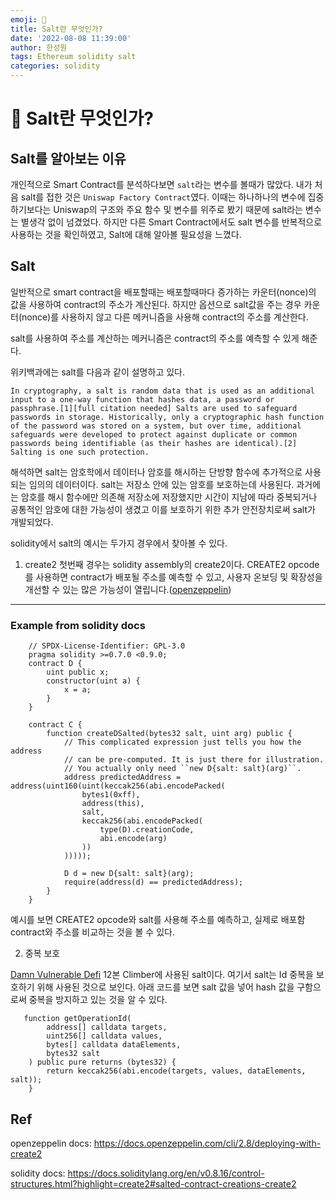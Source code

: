 ```yaml
---
emoji: 🧢
title: Salt란 무엇인가?
date: '2022-08-08 11:39:00'
author: 한성원
tags: Ethereum solidity salt
categories: solidity
---
```



# 👋 Salt란 무엇인가?

## Salt를 알아보는 이유
개인적으로 Smart Contract를 분석하다보면 `salt`라는 변수를 볼때가 많았다. 내가 처음 salt를 접한 것은 `Uniswap Factory Contract`였다. 이때는 하나하나의 변수에 집중하기보다는 Uniswap의 구조와 주요 함수 및 변수를 위주로 봤기 때문에 salt라는 변수는 별생각 없이 넘겼었다. 하지만 다른 Smart Contract에서도 salt 변수를 반복적으로 사용하는 것을 확인하였고, Salt에 대해 알아볼 필요성을 느꼈다.

## Salt
일반적으로 smart contract을 배포할때는 배포할때마다 증가하는 카운터(nonce)의 값을 사용하여 contract의 주소가 계산된다. 하지만 옵션으로 salt값을 주는 경우 카운터(nonce)를 사용하지 않고 다른 메커니즘을 사용해 contract의 주소를 계산한다. 

salt를 사용하여 주소를 계산하는 메커니즘은 contract의 주소를 예측할 수 있게 해준다. 

위키백과에는 salt를 다음과 같이 설명하고 있다.
```
In cryptography, a salt is random data that is used as an additional input to a one-way function that hashes data, a password or passphrase.[1][full citation needed] Salts are used to safeguard passwords in storage. Historically, only a cryptographic hash function of the password was stored on a system, but over time, additional safeguards were developed to protect against duplicate or common passwords being identifiable (as their hashes are identical).[2] Salting is one such protection.
```
해석하면 salt는 암호학에서 데이터나 암호를 해시하는 단방향 함수에 추가적으로 사용되는 임의의 데이터이다. salt는 저장소 안에 있는 암호를 보호하는데 사용된다. 과거에는 암호를 해시 함수에만 의존해 저장소에 저장했지만 시간이 지남에 따라 중복되거나 공통적인 암호에 대한 가능성이 생겼고 이를 보호하기 위한 추가 안전장치로써 salt가 개발되었다.

solidity에서 salt의 예시는 두가지 경우에서 찾아볼 수 있다.
1. create2
첫번째 경우는 solidity assembly의 create2이다. CREATE2 opcode를 사용하면 contract가 배포될 주소를 예측할 수 있고, 사용자 온보딩 및 확장성을 개선할 수 있는 많은 가능성이 열립니다.([openzeppelin](https://docs.openzeppelin.com/cli/2.8/deploying-with-create2))

--- 

### Example from solidity docs
```solidity
    // SPDX-License-Identifier: GPL-3.0
    pragma solidity >=0.7.0 <0.9.0;
    contract D {
        uint public x;
        constructor(uint a) {
            x = a;
        }
    }
    
    contract C {
        function createDSalted(bytes32 salt, uint arg) public {
            // This complicated expression just tells you how the address
            // can be pre-computed. It is just there for illustration.
            // You actually only need ``new D{salt: salt}(arg)``.
            address predictedAddress = address(uint160(uint(keccak256(abi.encodePacked(
                bytes1(0xff),
                address(this),
                salt,
                keccak256(abi.encodePacked(
                    type(D).creationCode,
                    abi.encode(arg)
                ))
            )))));
    
            D d = new D{salt: salt}(arg);
            require(address(d) == predictedAddress);
        }
    }
```

예시를 보면 CREATE2 opcode와 salt를 사용해 주소를 예측하고, 실제로 배포함 contract와 주소를 비교하는 것을 볼 수 있다. 

2. 중복 보호

[Damn Vulnerable Defi](https://www.damnvulnerabledefi.xyz/challenges/12.html) 12본 Climber에 사용된 salt이다. 여기서 salt는 Id 중복을 보호하기 위해 사용된 것으로 보인다. 아래 코드를 보면 salt 값을 넣어 hash 값을 구함으로써 중복을 방지하고 있는 것을 알 수 있다.

``` solidity
   function getOperationId(
        address[] calldata targets,
        uint256[] calldata values,
        bytes[] calldata dataElements,
        bytes32 salt
    ) public pure returns (bytes32) {
        return keccak256(abi.encode(targets, values, dataElements, salt));
    }
```

## Ref
openzeppelin docs: https://docs.openzeppelin.com/cli/2.8/deploying-with-create2

solidity docs: https://docs.soliditylang.org/en/v0.8.16/control-structures.html?highlight=create2#salted-contract-creations-create2



```toc

```